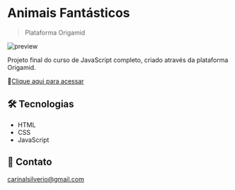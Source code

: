 # Animais Fantásticos 
>Plataforma Origamid

![preview](/github/preview.png)

Projeto final do curso de JavaScript completo, criado através da plataforma Origamid.

🔗[Clique aqui para acessar](https://carinalsilverio.github.io/animais-fantasticos/)


## 🛠️ Tecnologias
- HTML
- CSS
- JavaScript


## 📧 Contato
carinalsilverio@gmail.com
